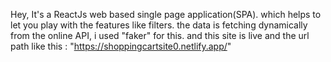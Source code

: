 Hey, It's a ReactJs web based  single page application(SPA). which helps to let you play with the features like filters. the data is fetching dynamically from the online API, i used "faker" for this. and this site is live and the 
url path like this : "https://shoppingcartsite0.netlify.app/"
